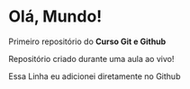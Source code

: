 # Olá, Mundo!
 Primeiro repositório do **Curso Git e Github**

 Repositório criado durante uma aula ao vivo!

 Essa Linha eu adicionei diretamente no Github
